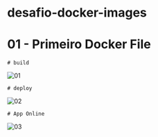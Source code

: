 # desafio-docker-images

  # 01 - Primeiro Docker File
  
    # build
![01](https://github.com/user-attachments/assets/3e851bdd-9082-46b3-abd1-c18d18546b2f)

    # deploy
![02](https://github.com/user-attachments/assets/7b2665de-6658-4491-a4a6-bf8e36d43ba5)

    # App Online
![03](https://github.com/user-attachments/assets/4f71e195-6990-4228-a737-a54675e3ec08)


